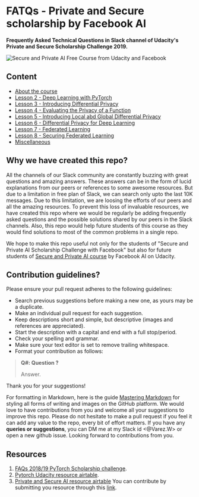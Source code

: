 # FATQs - Private and Secure scholarship by Facebook AI
**Frequently Asked Technical Questions in Slack channel of Udacity's Private and Secure Scholarship Challenge 2019.**

![Secure and Private AI Free Course from Udacity and Facebook](https://i1.wp.com/blog.udacity.com/wp-content/uploads/2019/05/Social2-FB.png?resize=768%2C403&ssl=1)
## Content
* [About the course](FAQs/About_the_course.md)
* [Lesson 2 - Deep Learning with PyTorch](FAQs/Lesson_2.md)
* [Lesson 3 - Introducing Differential Privacy](FAQs/Lesson_3.md)
* [Lesson 4 - Evaluating the Privacy of a Function](FAQs/Lesson_4.md)
* [Lesson 5 - Introducing Local abd Global Differential Privacy](FAQs/Lesson_5.md)
* [Lesson 6 - Differential Privacy for Deep Learning](FAQs/Lesson_6.md)
* [Lesson 7 - Federated Learning](FAQs/Lesson_7.md)
* [Lesson 8 - Securing Federated Learning](FAQs/Lesson_8.md)
* [Miscellaneous](FAQs/Miscellaneous.md)

## Why we have created this repo?
All the channels of our Slack community are constantly buzzing with great questions and amazing answers. These answers can be in the form of lucid explanations from our peers or references to some awesome resources. But due to a limitation in free plan of Slack, we can search only upto the last 10K messages. Due to this limitation, we are loosing the efforts of our peers and all the amazing resources. To prevent this loss of invaluable resources, we have created this repo where we would be regularly be adding frequently asked questions and the possible solutions shared by our peers in the Slack channels. Also, this repo would help future students of this course as they would find solutions to most of the common problems in a single repo.

We hope to make this repo useful not only for the students of "Secure and Private AI Scholarship Challenge with Facebook" but also for future students of [Secure and Private AI course](https://www.udacity.com/course/secure-and-private-ai--ud185) by Facebook AI on Udacity.

## Contribution guidelines?
Please ensure your pull request adheres to the following guidelines:

- Search previous suggestions before making a new one, as yours may be a duplicate.
- Make an individual pull request for each suggestion.
- Keep descriptions short and simple, but descriptive (images and references are appreciated).
- Start the description with a capital and end with a full stop/period.
- Check your spelling and grammar.
- Make sure your text editor is set to remove trailing whitespace.
- Format your contribution as follows:
> **Q#: Question ?**
>
> Answer.

Thank you for your suggestions!

For formatting in Markdown, here is the guide [Mastering Markdown](https://guides.github.com/features/mastering-markdown/) for styling all forms of writing and images on the GitHub platform. We would love to have contributions from you and welcome all your suggestions to improve this repo. Please do not hesitate to make a pull request if you feel it can add any value to the repo, every bit of effort matters. If you have any **queries or suggestions**, you can DM me at my Slack id <@Varez.W> or open a new github issue. Looking forward to contributions from you.


## Resources
1. [FAQs 2018/19 PyTorch Scholarship challenge](https://github.com/ishgirwan/faqs_pytorch_scholarship).
2. [Pytorch Udacity resource airtable](https://airtable.com/shrwVC7gPOuTJkxW0/tblUf4zxlIMLjwrbv?blocks=hide).
3. [Private and Secure AI resource airtable](https://airtable.com/shrnw72B7jTxkb6IB/tblmTxH5ToKfHAqkO/viw6ngRCOjK9dwc5C?blocks=hide) You can contribute by submitting you resource through this [link](https://airtable.com/shrohsUEV89f5zZge).
